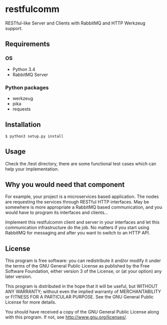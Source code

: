 # restfulcomm #

RESTful-like Server and Clients with RabbitMQ and HTTP Werkzeug support.

## Requirements ##

### OS ###

* Python 3.4
* RabbitMQ Server

### Python packages ###

* werkzeug
* pika
* requests

## Installation ##

`$ python3 setup.py install`

## Usage ##

Check the /test directory, there are some functional test cases which
can help your implementation.

## Why you would need that component ##

For example, your project is a microservices based application. The 
nodes are requesting the services through RESTful HTTP interfaces. May 
be somewhere is more appropriate a RabbitMQ based communication, and
you would have to program its interfaces and clients...

Implement this restfulcomm client and server in your interfaces and
let this communication infrastructure do the job. No matters if you 
start using RabbitMQ for messaging and after you want to switch to 
an HTTP API.

## License ##

This program is free software: you can redistribute it and/or modify
it under the terms of the GNU General Public License as published by
the Free Software Foundation, either version 3 of the License, or
(at your option) any later version.

This program is distributed in the hope that it will be useful,
but WITHOUT ANY WARRANTY; without even the implied warranty of
MERCHANTABILITY or FITNESS FOR A PARTICULAR PURPOSE.  See the
GNU General Public License for more details.

You should have received a copy of the GNU General Public License
along with this program.  If not, see <http://www.gnu.org/licenses/>.
